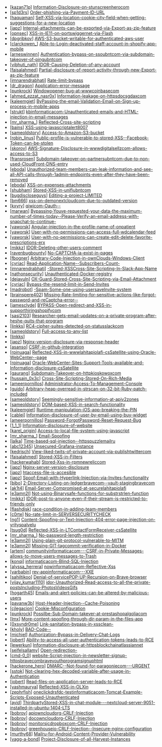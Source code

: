 * [[kazan71p](https://hackerone.com/kazan71p)] [Information-Disclosure-on-stunscreenherocom](https://hackerone.com/reports/175061)
* [[sp1d3rs](https://hackerone.com/sp1d3rs)] [Order-phishing-via-Payment-ID-URL](https://hackerone.com/reports/186862)
* [[haquaman](https://hackerone.com/haquaman)] [Self-XSS-via-location-cookie-city-field-when-getting-suggestions-for-a-new-location](https://hackerone.com/reports/166709)
* [[japz](https://hackerone.com/japz)] [Internal-attachments-can-be-exported-via-Export-as-zip-feature](https://hackerone.com/reports/186230)
* [[opnsec](https://hackerone.com/opnsec)] [XSS-in-IE11-on-portswiggernet-via-Flash](https://hackerone.com/reports/182160)
* [[dpgribkov](https://hackerone.com/dpgribkov)] [AWS-S3-bucket-writable-for-authenticated-aws-user](https://hackerone.com/reports/131523)
* [[clarckowen_](https://hackerone.com/clarckowen_)] [Able-to-Login-deactivated-staff-account-in-shopify-app-mobile](https://hackerone.com/reports/175490)
* [[arneswinnen](https://hackerone.com/arneswinnen)] [Authentication-bypass-on-ssoubntcom-via-subdomain-takeover-of-pingubntcom](https://hackerone.com/reports/172137)
* [[vibhuti_nath](https://hackerone.com/vibhuti_nath)] [IDOR-Causing-Deletion-of-any-account](https://hackerone.com/reports/156537)
* [[faisalahmed](https://hackerone.com/faisalahmed)] [Partial-disclosure-of-report-activity-through-new-Export-as-zip-feature](https://hackerone.com/reports/182358)
* [[imnarendrabhati](https://hackerone.com/imnarendrabhati)] [Rate-limit-bypass](https://hackerone.com/reports/165727)
* [[dr_dragon](https://hackerone.com/dr_dragon)] [Application-error-message](https://hackerone.com/reports/147577)
* [[punkrock](https://hackerone.com/punkrock)] [Windowopener-bug-at-wwwcoinbasecom](https://hackerone.com/reports/181088)
* [[ahmed_ezzat_nasr0x](https://hackerone.com/ahmed_ezzat_nasr0x)] [Information-leakage-on-httpsdocsgdaxcom](https://hackerone.com/reports/168509)
* [[kaleemgiet](https://hackerone.com/kaleemgiet)] [ByPassing-the-email-Validation-Email-on-Sign-up-process-in-mobile-apps](https://hackerone.com/reports/57764)
* [[strukt](https://hackerone.com/strukt)] [kbinformaticacom-Unauthenticated-emails-and-HTML-injection-in-email-messages](https://hackerone.com/reports/139402)
* [[mr_sharma_](https://hackerone.com/mr_sharma_)] [Reflected-Cross-site-scripting](https://hackerone.com/reports/174909)
* [[bains](https://hackerone.com/bains)] [XSS-using-javascriptalert8007](https://hackerone.com/reports/127154)
* [[sameoldstory](https://hackerone.com/sameoldstory)] [Access-to-Amazon-S3-bucket](https://hackerone.com/reports/170295)
* [[robin_linus](https://hackerone.com/robin_linus)] [Public-profile-is-vulnerable-to-stored-XSS--Facebook-Token-can-be-stolen](https://hackerone.com/reports/175122)
* [[skorov](https://hackerone.com/skorov)] [AWS-Signature-Disclosure-in-wwwdigitalsellzcom-allows-access-to-S3](https://hackerone.com/reports/170052)
* [[fransrosen](https://hackerone.com/fransrosen)] [Subdomain-takeover-on-partnersubntcom-due-to-non-used-CloudFront-DNS-entry](https://hackerone.com/reports/145224)
* [[eboda](https://hackerone.com/eboda)] [Unauthorized-team-members-can-leak-information-and-see-all-API-calls-through-1admin-endpoints-even-after-they-have-been-removed](https://hackerone.com/reports/156520)
* [[eboda](https://hackerone.com/eboda)] [XSS-on-expenses-attachments](https://hackerone.com/reports/165324)
* [[shubham](https://hackerone.com/shubham)] [Stored-XSS-in-unifiubntcom](https://hackerone.com/reports/142084)
* [[bugdiscloseguys](https://hackerone.com/bugdiscloseguys)] [Editing-a-project-LIMITED](https://hackerone.com/reports/176899)
* [[bm666](https://hackerone.com/bm666)] [xss-on-demonextcloudcom-due-to-outdated-version](https://hackerone.com/reports/177713)
* [[kxyry](https://hackerone.com/kxyry)] [qiwicom-Oauth--](https://hackerone.com/reports/159507)
* [[marwan](https://hackerone.com/marwan)] [Bypassing-Youve-requested-your-data-the-maximum-number-of-times-today--Please-Verify-an-email-address-with-snapchat-to-continue-](https://hackerone.com/reports/173043)
* [[yaworsk](https://hackerone.com/yaworsk)] [Angular-injection-in-the-profile-name-of-onpatient](https://hackerone.com/reports/141240)
* [[yaworsk](https://hackerone.com/yaworsk)] [User-with-no-permissions-can-access-full-wdcalendar-feed](https://hackerone.com/reports/141541)
* [[yaworsk](https://hackerone.com/yaworsk)] [User-with-no-permissions-can-create-edit-delete-favorite-prescriptions-erx](https://hackerone.com/reports/142101)
* [[mikkz](https://hackerone.com/mikkz)] [IDOR-Deleting-other-users-comment](https://hackerone.com/reports/138243)
* [[ravenbugbounty](https://hackerone.com/ravenbugbounty)] [No-CAPTCHA-ia-exist-in-pages](https://hackerone.com/reports/176599)
* [[fbogner](https://hackerone.com/fbogner)] [Arbitrary-Code-Injection-in-ownClouds-Windows-Client](https://hackerone.com/reports/155657)
* [[cyriac](https://hackerone.com/cyriac)] [Read-Application-Name--Subscribers-Count-](https://hackerone.com/reports/184057)
* [[imnarendrabhati](https://hackerone.com/imnarendrabhati)] [-Stored-XSSCross-Site-Scripting-In-Slack-App-Name](https://hackerone.com/reports/159460)
* [[nathonsecurity](https://hackerone.com/nathonsecurity)] [Unauthenticated-Docker-registry](https://hackerone.com/reports/179103)
* [[dejavuln](https://hackerone.com/dejavuln)] [OX-Guard-Stored-Cross-Site-Scripting-via-Email-Attachment](https://hackerone.com/reports/165275)
* [[cyriac](https://hackerone.com/cyriac)] [Bypass-the-resend-limit-in-Send-Invites](https://hackerone.com/reports/182530)
* [[madrobot](https://hackerone.com/madrobot)] [-Spam-Some-one-using-usersaveInvite-system](https://hackerone.com/reports/182089)
* [[brainspere402](https://hackerone.com/brainspere402)] [Missing-Rate-limiting-for-sensitive-actions-like-forgot-password-and-reCaptcha-error--](https://hackerone.com/reports/159497)
* [[jamesclyde](https://hackerone.com/jamesclyde)] [BYPASS-Open-redirect-and-XSS-in-supporthiringshopifycom](https://hackerone.com/reports/158434)
* [[sasi2103](https://hackerone.com/sasi2103)] [Researcher-gets-email-updates-on-a-private-program-after-heshe-quits-that-program](https://hackerone.com/reports/174449)
* [[linkks](https://hackerone.com/linkks)] [RC4-cipher-suites-detected-on-statusslackcom](https://hackerone.com/reports/99157)
* [[sameoldstory](https://hackerone.com/sameoldstory)] [Full-access-to-any-list](https://hackerone.com/reports/173969)
* [[linkks](https://hackerone.com/linkks)] [](https://hackerone.com/reports/117902)
* [[japz](https://hackerone.com/japz)] [Nginx-version-disclosure-via-response-header](https://hackerone.com/reports/183245)
* [[asanso](https://hackerone.com/asanso)] [CSRF-in-github-integration](https://hackerone.com/reports/174328)
* [[rpinuaga](https://hackerone.com/rpinuaga)] [Reflected-XSS-in-wwwlahitapiolafi-csSatellite-using-Oracle-WebCenter--page](https://hackerone.com/reports/164578)
* [[rpinuaga](https://hackerone.com/rpinuaga)] [Oracle-WebCenter-Sites-Support-Tools-available-and-Information-disclosure-csSatellite](https://hackerone.com/reports/164581)
* [[gaurang](https://hackerone.com/gaurang)] [Subdomain-Takeover-on-httpkioskowoxcom](https://hackerone.com/reports/182576)
* [[hussain_0x3c](https://hackerone.com/hussain_0x3c)] [Cross-Site-Scripting-Stored-On-Rich-Media](https://hackerone.com/reports/142540)
* [[ameerpornillos](https://hackerone.com/ameerpornillos)] [Administrator-Access-To-Management-Console](https://hackerone.com/reports/182637)
* [[guido](https://hackerone.com/guido)] [Arbitrary-heap-overread-in-strscan-on-32-bit-Ruby-patch-included](https://hackerone.com/reports/166661)
* [[sameoldstory](https://hackerone.com/sameoldstory)] [Seemingly-sensitive-information-at-apiv2zones](https://hackerone.com/reports/165131)
* [[sameoldstory](https://hackerone.com/sameoldstory)] [DOM-based-XSS-in-search-functionality](https://hackerone.com/reports/168165)
* [[kaleemgiet](https://hackerone.com/kaleemgiet)] [Runtime-manipulation-iOS-app-breaking-the-PIN](https://hackerone.com/reports/80512)
* [[cablej](https://hackerone.com/cablej)] [Information-disclosure-of-user-by-email-using-buy-widget](https://hackerone.com/reports/176002)
* [[ameerpornillos](https://hackerone.com/ameerpornillos)] [Password-ForgotPassword-Reset-Request-Bug](https://hackerone.com/reports/182267)
* [[1_1_1](https://hackerone.com/1_1_1)] [Information-disclosure-of-website](https://hackerone.com/reports/179121)
* [[karel_origin](https://hackerone.com/karel_origin)] [Access-to-local-file-system-using-javascript](https://hackerone.com/reports/175979)
* [[mr_sharma_](https://hackerone.com/mr_sharma_)] [Email-Spoofing](https://hackerone.com/reports/163526)
* [[lalka](https://hackerone.com/lalka)] [Time-based-sql-injection--httpspuzzlemailru](https://hackerone.com/reports/170149)
* [[abc12345](https://hackerone.com/abc12345)] [Unsecured-Grafana-instance](https://hackerone.com/reports/182234)
* [[kedrisch](https://hackerone.com/kedrisch)] [View-liked-twits-of-private-account-via-publishtwittercom](https://hackerone.com/reports/174721)
* [[faisalahmed](https://hackerone.com/faisalahmed)] [Stored-XSS-in-Filters](https://hackerone.com/reports/141114)
* [[hackerwahab](https://hackerone.com/hackerwahab)] [Stored-Xss-in-rpmnewreliccom](https://hackerone.com/reports/170241)
* [[japz](https://hackerone.com/japz)] [Nginx-server-version-disclosure](https://hackerone.com/reports/182046)
* [[japz](https://hackerone.com/japz)] [htaccess-file-is-accesible](https://hackerone.com/reports/182017)
* [[japz](https://hackerone.com/japz)] [Spoof-Email-with-Hyperlink-Injection-via-Invites-functionality](https://hackerone.com/reports/182008)
* [[bibo](https://hackerone.com/bibo)] [2-Directory-Listing-on-ledgerbravecom--vault-stagingbravecom](https://hackerone.com/reports/175320)
* [[ak1t4](https://hackerone.com/ak1t4)] [Email-Server-Compromised-at-securelahitapiolafi](https://hackerone.com/reports/177225)
* [[e3amn2l](https://hackerone.com/e3amn2l)] [Not-using-Binarysafe-functions-for-substrstrlen-function](https://hackerone.com/reports/181315)
* [[mikkz](https://hackerone.com/mikkz)] [IDOR-post-to-anyone-even-if-their-stream-is-restricted-to-friends-only](https://hackerone.com/reports/137954)
* [[flashdisk](https://hackerone.com/flashdisk)] [race-condition-in-adding-team-members](https://hackerone.com/reports/176127)
* [[c0rte](https://hackerone.com/c0rte)] [No-rate-limit-in-SERVERSECURITYCHECK](https://hackerone.com/reports/174668)
* [[ng1](https://hackerone.com/ng1)] [Content-Spoofing-or-Text-Injection-404-error-page-injection-on-yrityspalvelu](https://hackerone.com/reports/134388)
* [[tsug0d](https://hackerone.com/tsug0d)] [Reflected-XSS-in-LTContactFormReceiver-csSatellite](https://hackerone.com/reports/172595)
* [[mr_sharma_](https://hackerone.com/mr_sharma_)] [No-password-length-restriction](https://hackerone.com/reports/167351)
* [[e3amn2l](https://hackerone.com/e3amn2l)] [Using-plain-git-protocol-vulnerable-to-MITM](https://hackerone.com/reports/181214)
* [[e3amn2l](https://hackerone.com/e3amn2l)] [Missing-GIT-tagcommit-verification-in-Docker](https://hackerone.com/reports/181212)
* [[artem](https://hackerone.com/artem)] [communityinformaticacom---CSRF-in-Private-Messages-allows-to-move-users-messages-to-Trash](https://hackerone.com/reports/45050)
* [[konqi](https://hackerone.com/konqi)] [informaticacom-Blind-SQL-Injection](https://hackerone.com/reports/117073)
* [[alyssa_herrera](https://hackerone.com/alyssa_herrera)] [nowinformaticacom-Reflective-Xss](https://hackerone.com/reports/81191)
* [[yarbabin](https://hackerone.com/yarbabin)] [rev-appinformaticacom---XXE](https://hackerone.com/reports/105434)
* [[sahiltikoo](https://hackerone.com/sahiltikoo)] [Denial-of-servicePOP-UP-Recursion-on-Brave-browser](https://hackerone.com/reports/179248)
* [[vijay_kumar1110](https://hackerone.com/vijay_kumar1110)] [idor-Unauthorized-Read-access-to-all-the-private-postsIncluding-PhotosVideosGifs](https://hackerone.com/reports/148764)
* [[hogarth45](https://hackerone.com/hogarth45)] [Emails-and-alert-policies-can-be-altered-by-malicious-users](https://hackerone.com/reports/123120)
* [[pavanw3b](https://hackerone.com/pavanw3b)] [Host-Header-Injection--Cache-Poisoning](https://hackerone.com/reports/123513)
* [[cjlegacion](https://hackerone.com/cjlegacion)] [Cookie-Misconfiguration](https://hackerone.com/reports/163227)
* [[punkrock](https://hackerone.com/punkrock)] [Possilbe-Sub-Domain-takever-at-prestashopalgoliacom](https://hackerone.com/reports/173417)
* [[lmx](https://hackerone.com/lmx)] [More-content-spoofing-through-dir-param-in-the-files-app](https://hackerone.com/reports/154827)
* [[0xsyndr0me](https://hackerone.com/0xsyndr0me)] [Link-sanitation-bypass-in-xssclean-](https://hackerone.com/reports/171670)
* [[kholy](https://hackerone.com/kholy)] [BAD-Code--](https://hackerone.com/reports/180074)
* [[michiel](https://hackerone.com/michiel)] [Authorization-Bypass-in-Delivery-Chat-Logs](https://hackerone.com/reports/144000)
* [[jobert](https://hackerone.com/jobert)] [Ability-to-access-all-user-authentication-tokens-leads-to-RCE](https://hackerone.com/reports/158330)
* [[lewerkun](https://hackerone.com/lewerkun)] [Information-disclosure-at-httpsblockchainatlassiannet](https://hackerone.com/reports/179599)
* [[seifelsallamy](https://hackerone.com/seifelsallamy)] [Open-redirection-](https://hackerone.com/reports/132251)
* [[cmd-0_0](https://hackerone.com/cmd-0_0)] [website-Script-injection-in-newsletter-signup-httpsbravecombraveyouthprogramsignuphtml](https://hackerone.com/reports/175403)
* [[hackerone_hero](https://hackerone.com/hackerone_hero)] [DMARC--Not-found-for-paragoniecom---URGENT](https://hackerone.com/reports/179828)
* [[sstok](https://hackerone.com/sstok)] [Not-clearing-hex-decoded-variable-after-usage-in-Authentication](https://hackerone.com/reports/168293)
* [[jobert](https://hackerone.com/jobert)] [Read-files-on-application-server-leads-to-RCE](https://hackerone.com/reports/178152)
* [[yashmaurya](https://hackerone.com/yashmaurya)] [Reflected-XSS-in-OLXin](https://hackerone.com/reports/175801)
* [[zephrfish](https://hackerone.com/zephrfish)] [oneclickdrsfdc-testinformaticacom-Tomcat-Example-Scripts-Exposed-Unauthenticated](https://hackerone.com/reports/147161)
* [[ayid](https://hackerone.com/ayid)] [ThirdpartyStored-XSS-in-chat-module---nextcloud-server-9051-installed-in-ubuntu-1404-LTS](https://hackerone.com/reports/148897)
* [[bobrov](https://hackerone.com/bobrov)] [apiowncloudorg-CRLF-Injection](https://hackerone.com/reports/154306)
* [[bobrov](https://hackerone.com/bobrov)] [docowncloudorg-CRLF-Injection](https://hackerone.com/reports/154275)
* [[bobrov](https://hackerone.com/bobrov)] [monitorsjcdropboxcom-CRLF-Injection](https://hackerone.com/reports/39261)
* [[bobrov](https://hackerone.com/bobrov)] [greenhouseio-CRLF-Injection--Insecure-nginx-configuration](https://hackerone.com/reports/25275)
* [[murthy68](https://hackerone.com/murthy68)] [Mailru-for-Android-Content-Provider-Vulnerability](https://hackerone.com/reports/143280)
* [[vagg-a-bond](https://hackerone.com/vagg-a-bond)] [Project-Disclosure-of-all-Harvest-Instances](https://hackerone.com/reports/152929)
